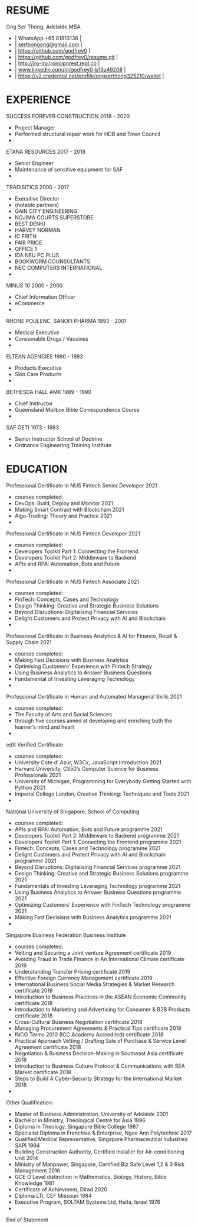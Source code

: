 # RESUME

Ong Ser Thong, Adelaide MBA.

- | WhatsApp +65 81813136 |
- | serthongong@gmail.com |
- | https://github.com/godfrey0 | 
- | https://github.com/godfrey0/resume.git |
- | http://iro-iro.iroirojpnrest.repl.co |
- | www.linkedin.com/in/godfrey0-b13a49208 | 
- | https://v2.credential.net/profile/ongserthong325210/wallet |

# EXPERIENCE
SUCCESS FOREVER CONSTRUCTION 2018 - 2020 
- Project Manager
- Performed structural repair work for HDB and Town Council
-
ETANA RESOURCES 2017 - 2018 
- Senior Engineer
- Maintenance of sensitive equipment for SAF
-
TRADISITICS 2000 - 2017
- Executive Director
- (notable partners)
- GAIN CITY ENGINEERING
- NOJIMA COURTS SUPERSTORE 
- BEST DENKI
- HARVEY NORMAN
- IC FRITH
- FAIR PRICE
- OFFICE 1
- IDA NEU PC PLUS
- BOOKWORM COUNSULTANTS
- NEC COMPUTERS INTERNATIONAL 
-
MINUS 10 2000 - 2000 
- Chief Information Officer 
- eCommerce 
-
RHONE POULENC, SANOFI PHARMA 1993 - 2001
- Medical Executive
- Consumable Drugs / Vaccines
-
ELTEAN AGENCIES 1990 - 1993
- Products Executive
- Skin Care Products
-
BETHESDA HALL AMK 1989 - 1990
- Chief Instructor
- Queensland Mailbox Bible Correspondence Course 
-
SAF OETI 1973 - 1983
- Senior Instructor School of Doctrine
- Ordnance Engineering Training Institute 
 
# EDUCATION
Professional Certificate in NUS Fintech Senior Developer 2021
- courses completed:
- DevOps: Build, Deploy and Monitor 2021
- Making Smart Contract with Blockchain 2021
- Algo-Trading: Theory and Practice 2021
-
Professional Certificate in NUS Fintech Developer 2021
- courses completed:
- Developers Toolkit Part 1: Connecting the Frontend 
- Developers Toolkit Part 2: Middleware to Backend 
- APIs and RPA: Automation, Bots and Future 
-
Professional Certificate in NUS Fintech Associate 2021 
- courses completed:
- FinTech: Concepts, Cases and Technology
- Design Thinking: Creative and Strategic Business Solutions 
- Beyond Disruptions: Digitalising Financial Services 
- Delight Customers and Protect Privacy with AI and Blockchain 
-
Professional Certificate in Business Analytics & AI for Finance, Retail & Supply Chain 2021
- courses completed:
- Making Fast Decisions with Business Analytics
- Optimising Customers’ Experience with Fintech Strategy 
- Using Business Analytics to Answer Business Questions 
- Fundamental of Investing Leveraging Technology 
-
Professional Certificate in Human and Automated Managerial Skills 2021
- courses completed:
- The Faculty of Arts and Social Sciences 
- through five courses aimed at developing and enriching both the learner’s mind and heart
-
edX Verified Certificate
- courses completed:
- University Cote d’ Azur, W3Cx, JavaScript Introduction 2021
- Harvard University, CS50’s Computer Science for Business Professionals 2021 
- University of Michigan, Programming for Everybody Getting Started with Python 2021 
- Imperial College London, Creative Thinking: Techniques and Tools 2021 
-
National University of Singapore, School of Computing
- courses completed:
- APIs and RPA: Automation, Bots and Future programme 2021
- Developers Toolkit Part 2: Middleware to Backend programme 2021
- Developers Toolkit Part 1: Connecting the Frontend programme 2021
- Fintech: Concepts, Cases and Technology programme 2021
- Delight Customers and Protect Privacy with AI and Blockchain programme 2021 
- Beyond Disruptions: Digitalising Financial Services programme 2021
- Design Thinking: Creative and Strategic Business Solutions programme 2021 
- Fundamentals of Investing Leveraging Technology programme 2021
- Using Business Analytics to Answer Business Questions programme 2021 
- Optimizing Customers’ Experience with FinTech Technology programme 2021 
- Making Fast Decisions with Business Analytics programme 2021
-
Singapore Business Federation Business Institute
- courses completed:
- Vetting and Securing a Joint venture Agreement certificate 2019
- Avoiding Fraud in Trade Finance in An International Climate certificate 2019
- Understanding Transfer Pricing certificate 2019
- Effective Foreign Currency Management certificate 2019
- International Business Social Media Strategies & Market Research certificate 2019
- Introduction to Business Practices in the ASEAN Economic Community certificate 2018 
- Introduction to Marketing and Advertising for Consumer & B2B Products certificate 2018 
- Cross-Cultural Business Negotiation certificate 2018
- Managing Procurement Agreements & Practical Tips certificate 2018
- INCO Terms 2010 (ICC Academy Accredited) certificate 2018
- Practical Approach Vetting / Drafting Sale of Purchase & Service Level Agreement certificate 2018 
- Negotiation & Business Decision-Making in Southeast Asia certificate 2018
- Introduction to Business Culture Protocol & Communications with SEA Market certificate 2018
- Steps to Build A Cyber-Security Strategy for the International Market 2018 
-
Other Qualification:
- Master of Business Administration, University of Adelaide 2001
- Bachelor in Ministry, Theological Centre for Asia 1996
- Diploma in Theology, Singapore Bible College 1987
- Specialist Diploma in Franchise & Enterprise, Ngee Ann Polytechnic 2017
- Qualified Medical Representative, Singapore Pharmaceutical Industries SAPI 1994 
- Building Construction Authority, Certified Installer for Air-conditioning Unit 2014
- Ministry of Manpower, Singapore, Certified Biz Safe Level 1,2 & 3 Risk Management 2016 
- GCE O Level distinction in Mathematics, Biology, History, Bible Knowledge 1981
- Certificate of Achievment, Dirad 2020
- Diploma LTI, CEF Missouri 1984
- Executive Program, SOLTAM Systems Ltd, Haifa, Israel 1976
-
End of Statement
